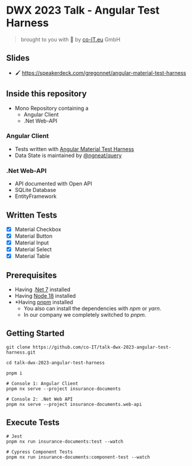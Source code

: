 # DWX 2023 Talk - Angular Test Harness

> brought to you with 🥰 by [co-IT.eu](https://co-it.eu) GmbH

## Slides

- 🖌️ https://speakerdeck.com/gregonnet/angular-material-test-harness

## Inside this repository

- Mono Repository containing a
  - Angular Client
  - .Net Web-API

### Angular Client

- Tests written with [Angular Material Test Harness](https://material.angular.io/cdk/test-harnesses/overview)
- Data State is maintained by [@ngneat/query](https://github.com/ngneat/query)

### .Net Web-API

- API documented with Open API
- SQLite Database
- EntityFramework

## Written Tests

- [x] Material Checkbox
- [x] Material Button
- [x] Material Input
- [x] Material Select
- [x] Material Table

## Prerequisites

- Having .[Net 7](https://dotnet.microsoft.com/en-us/download/dotnet/7.0) installed
- Having [Node 18](https://nodejs.org/en/download) installed
- \*Having [pnpm](https://pnpm.io/installation) installed
  - You also can install the dependencies with _npm_ or _yarn_.
  - In our company we completely switched to _pnpm_.

## Getting Started

```
git clone https://github.com/co-IT/talk-dwx-2023-angular-test-harness.git

cd talk-dwx-2023-angular-test-harness

pnpm i

# Console 1: Angular Client
pnpm nx serve --project insurance-documents

# Console 2: .Net Web API
pnpm nx serve --project insurance-documents.web-api
```

## Execute Tests

```
# Jest
pnpm nx run insurance-documents:test --watch

# Cypress Component Tests
pnpm nx run insurance-documents:component-test --watch
```
